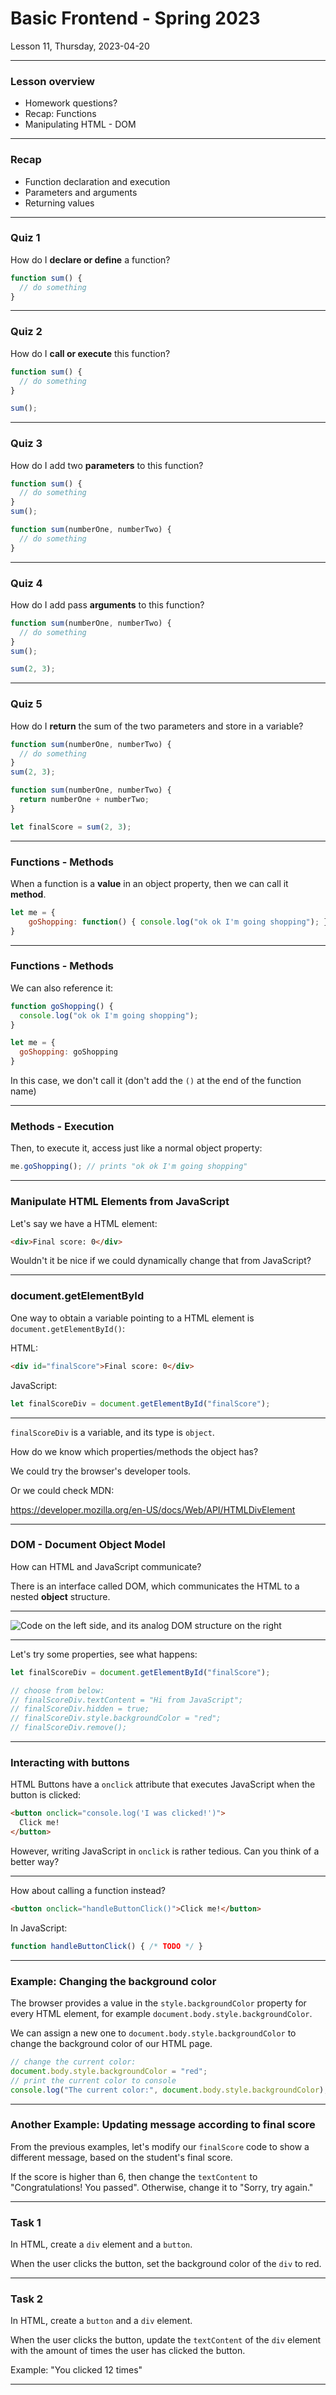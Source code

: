 <!-- .slide: id="lesson11" -->

# Basic Frontend - Spring 2023

Lesson 11, Thursday, 2023-04-20

---

### Lesson overview

* Homework questions?
* Recap: Functions
* Manipulating HTML - DOM

---

### Recap

- Function declaration and execution
- Parameters and arguments
- Returning values

---

### Quiz 1

How do I **declare or define** a function?

```js
function sum() {
  // do something
}
```
<!-- .element: class="fragment" -->

---


### Quiz 2

How do I **call or execute** this function?

```js
function sum() {
  // do something
}
```

```js
sum();
```
<!-- .element: class="fragment" -->

---

### Quiz 3

How do I add two **parameters** to this function?

```js
function sum() {
  // do something
}
sum();
```

```js
function sum(numberOne, numberTwo) {
  // do something
}
```
<!-- .element: class="fragment" -->

---

### Quiz 4

How do I add pass **arguments** to this function?

```js
function sum(numberOne, numberTwo) {
  // do something
}
sum();
```

```js
sum(2, 3);
```
<!-- .element: class="fragment" -->

---

### Quiz 5

How do I **return** the sum of the two parameters and store in a variable?

```js
function sum(numberOne, numberTwo) {
  // do something
}
sum(2, 3);
```

```js
function sum(numberOne, numberTwo) {
  return numberOne + numberTwo;
}

let finalScore = sum(2, 3);
```
<!-- .element: class="fragment" -->

---

### Functions - Methods

When a function is a **value** in an object property, then we can call it **method**.

```js
let me = {
    goShopping: function() { console.log("ok ok I'm going shopping"); }
}
```

---

### Functions - Methods

We can also reference it:

```js
function goShopping() {
  console.log("ok ok I'm going shopping");
}

let me = {
  goShopping: goShopping
}
```

In this case, we don't call it (don't add the `()` at the end of the function name)

---

### Methods - Execution

Then, to execute it, access just like a normal object property:

```js
me.goShopping(); // prints "ok ok I'm going shopping"
```

---

### Manipulate HTML Elements from JavaScript

Let's say we have a HTML element:

```html
<div>Final score: 0</div>
```

Wouldn't it be nice if we could dynamically change that from JavaScript?

---

<!-- .slide: id="get-element" -->

### document.getElementById

One way to obtain a variable pointing to a HTML element is `document.getElementById()`:

HTML:

```html
<div id="finalScore">Final score: 0</div>
```

JavaScript:

```js
let finalScoreDiv = document.getElementById("finalScore");
```

---

`finalScoreDiv` is a variable, and its type is `object`.

How do we know which properties/methods the object has?

We could try the browser's developer tools.

Or we could check MDN:

https://developer.mozilla.org/en-US/docs/Web/API/HTMLDivElement


---

<!-- .slide: id="DOM" -->

### DOM - Document Object Model

How can HTML and JavaScript communicate?

There is an interface called DOM, which communicates the HTML to a nested **object** structure.

---

![Code on the left side, and its analog DOM structure on the right](images/dom.png)

---

Let's try some properties, see what happens:

```js
let finalScoreDiv = document.getElementById("finalScore");

// choose from below:
// finalScoreDiv.textContent = "Hi from JavaScript";
// finalScoreDiv.hidden = true;
// finalScoreDiv.style.backgroundColor = "red";
// finalScoreDiv.remove();
```

---

### Interacting with buttons

HTML Buttons have a `onclick` attribute that executes JavaScript when the button is clicked:

```html
<button onclick="console.log('I was clicked!')">
  Click me!
</button>
```

However, writing JavaScript in `onclick` is rather tedious. Can you think of a better way?

---

How about calling a function instead?

```html
<button onclick="handleButtonClick()">Click me!</button>
```

In JavaScript:

```js
function handleButtonClick() { /* TODO */ }
```

---

### Example: Changing the background color

The browser provides a value in the `style.backgroundColor` property for every HTML element, for example `document.body.style.backgroundColor`.

We can assign a new one to `document.body.style.backgroundColor` to change the background color of our HTML page.

```js
// change the current color:
document.body.style.backgroundColor = "red";
// print the current color to console
console.log("The current color:", document.body.style.backgroundColor);
```

---

### Another Example: Updating message according to final score

From the previous examples, let's modify our `finalScore` code to show a different message, based on the student's final score.

If the score is higher than 6, then change the `textContent` to "Congratulations! You passed". Otherwise, change it to "Sorry, try again."

---

### Task 1

In HTML, create a `div` element and a `button`.

When the user clicks the button, set the background color of the `div` to red.

---

### Task 2

In HTML, create a `button` and a `div` element.

When the user clicks the button, update the `textContent` of the `div` element with the amount of times the user has clicked the button.

Example: "You clicked 12 times"

---
